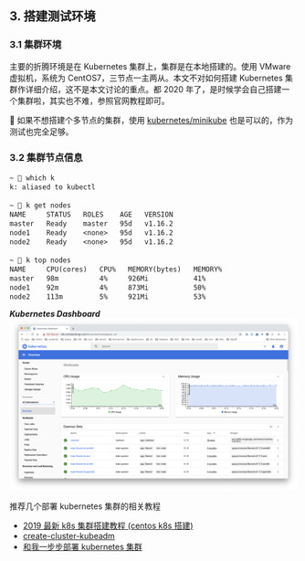 ## 3. 搭建测试环境

### 3.1 集群环境

主要的折腾环境是在 Kubernetes 集群上，集群是在本地搭建的。使用 VMware 虚拟机，系统为 CentOS7，三节点一主两从。本文不对如何搭建 Kubernetes 集群作详细介绍，这不是本文讨论的重点。都 2020 年了，是时候学会自己搭建一个集群啦，其实也不难，参照官网教程即可。

🤔 如果不想搭建个多节点的集群，使用 [kubernetes/minikube](https://github.com/kubernetes/minikube) 也是可以的，作为测试也完全足够。

### 3.2 集群节点信息

```shell
~ 🐶 which k
k: aliased to kubectl

~ 🐶 k get nodes
NAME     STATUS   ROLES    AGE   VERSION
master   Ready    master   95d   v1.16.2
node1    Ready    <none>   95d   v1.16.2
node2    Ready    <none>   95d   v1.16.2

~ 🐶 k top nodes
NAME     CPU(cores)   CPU%   MEMORY(bytes)   MEMORY%
master   98m          4%     926Mi           41%
node1    92m          4%     873Mi           50%
node2    113m         5%     921Mi           53%
```

***Kubernetes Dashboard***
![Kubernetes dashboard](./images/k8s-dashboard.png)

推荐几个部署 kubernetes 集群的相关教程

* [2019 最新 k8s 集群搭建教程 (centos k8s 搭建)](https://juejin.im/post/5cb7dde9f265da034d2a0dba)
* [create-cluster-kubeadm](https://kubernetes.io/docs/setup/production-environment/tools/kubeadm/create-cluster-kubeadm/)
* [和我一步步部署 kubernetes 集群](https://github.com/opsnull/follow-me-install-kubernetes-cluster)

